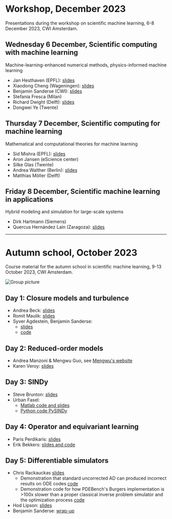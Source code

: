 # Workshop, December 2023
Presentations during the workshop on scientific machine learning, 6-8 December 2023, CWI Amsterdam.

## Wednesday 6 December, Scientific computing with machine learning
Machine-learning-enhanced numerical methods, physics-informed machine learning
- Jan Hesthaven (EPFL): [slides](presentations/Hesthaven_CWIWorkshop2023.pdf) 
- Xiaodong Cheng (Wageningen): [slides](presentations/XiaodongCheng.pdf)
- Benjamin Sanderse (CWI): [slides](presentations/Sanderse_closure_models.pdf)
- Stefania Fresca (Milan)
- Richard Dwight (Delft): [slides](presentations/Dwight.pdf)
- Dongwei Ye (Twente)

## Thursday 7 December, Scientific computing for machine learning
Mathematical and computational theories for machine learning

- Sid Mishra (EPFL): [slides](presentations/Mishra.pdf)
- Aron Jansen (eScience center)
- Silke Glas (Twente)
- Andrea Walther (Berlin): [slides](presentations/AndreaWalther.pdf)
- Matthias Möller (Delft)

## Friday 8 December, Scientific machine learning in applications
Hybrid modeling and simulation for large-scale systems

- Dirk Hartmann (Siemens)
- Quercus Hernández Laín (Zaragoza): [slides](presentations/Quercus_Hernandez.pdf)

--- 

# Autumn school, October 2023

Course material for the autumn school in scientific machine learning, 9-13 October 2023, CWI Amsterdam.

![Group picture](pictures/MK3_6099.JPG)

## Day 1: Closure models and turbulence
- Andrea Beck: [slides](presentations/cwi_school_andreabeck_content_complete_handout_compressed.pdf)
- Romit Maulik: [slides](presentations/Differentiable_Turbulence.pdf)
- Syver Agdestein, Benjamin Sanderse:
    - [slides](presentations/SanderseAgdestein_closure_models.pdf)
    - [code](https://github.com/agdestein/NeuralClosure)
 
## Day 2: Reduced-order models
- Andrea Manzoni & Mengwu Guo, see [Mengwu's website](https://www.mengwuguo.com/teaching.html)
- Karen Veroy: [slides](presentations/Autumn%20School%20-%20Veroy-Grepl.pdf)

## Day 3: SINDy
- Steve Brunton: [slides](presentations/2023_10_AMS_actual.pdf)
- Urban Fasel:
    - [Matlab code and slides](https://github.com/urban-fasel/CWI_Autumn_School_2023)
    - [Python code PySINDy](https://github.com/dynamicslab/pysindy)
 
## Day 4: Operator and equivariant learning
- Paris Perdikaris: [slides](presentations/slides_paris.pdf)
- Erik Bekkers: [slides and code](https://uvagedl.github.io/)

## Day 5: Differentiable simulators
- Chris Rackauckas [slides](presentations/DifferentiableSimulation_TheRealBits_Rackauckas.pdf)
    - Demonstration that standard uncorrected AD can produced incorrect results on ODE codes [code](presentations/uncorrected_ad.jl)
    - Demonstration code for how PDEBench's Burgers implementation is >100x slower than a proper classical inverse problem simulator and the optimization process [code](presentations/optimized_burgers.jl)
- Hod Lipson: [slides](presentations/AutomatingDiscovery.pdf)
- Benjamin Sanderse: [wrap-up](presentations/Sanderse_wrapup.pdf)

